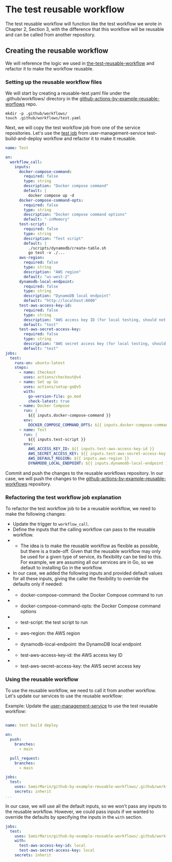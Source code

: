 # The test reusable workflow
The test reusable workflow will function like the test workflow we wrote in Chapter 2, Section 3, with the difference that this workflow will be reusable and can be called from another repository.

## Creating the reusable workflow
We will reference the logic we used in [the-test-reusable-workflow](https://github.com/SamirMarin/github-actions-by-example/blob/main/chap2-deployment-workflow/s3-the-test-workflow-job.md) and refactor it to make the workflow reusable.

### Setting up the reusable workflow files
We will start by creating a reusable-test.yaml file under the .github/workflows/ directory in the [github-actions-by-example-reusable-worflows](https://github.com/SamirMarin/github-actions-by-example-reusable-worflows) repo.

```
mkdir -p .github/workflows/
touch .github/workflows/test.yaml
```

Next, we will copy the test workflow job from one of the service repositories. Let's use the [test job](https://github.com/SamirMarin/user-management-service/blob/8ea4779ec3beb9368f99953aaf3b7fb02c09ef54/.github/workflows/test-build-deploy.yaml#L13-L36) from user-management-service test-build-and-deploy workflow and refactor it to make it reusable.

```yaml
name: Test

on:
  workflow_call:
    inputs:
      docker-compose-command:
        required: false
        type: string
        description: "Docker compose command"
        default: |
          docker compose up -d
      docker-compose-command-opts:
        required: false
        type: string
        description: "Docker compose command options"
        default: "-inMemory"
      test-script:
        required: false
        type: string
        description: "Test script"
        default: |
          ./scripts/dynamodb/create-table.sh
          go test -v ./...
      aws-region:
        required: false
        type: string
        description: "AWS region"
        default: "us-west-2"
      dynamodb-local-endpoint:
        required: false
        type: string
        description: "DynamoDB local endpoint"
        default: "http://localhost:8000"
      test-aws-access-key-id:
        required: false
        type: string
        description: "AWS access key ID (for local testing, should not be a real access key ID)"
        default: "test"
      test-aws-secret-access-key:
        required: false
        type: string
        description: "AWS secret access key (for local testing, should not be a real secret access key)"
        default: "test"
jobs:
  test:
    runs-on: ubuntu-latest
    steps:
      - name: Checkout
        uses: actions/checkout@v4
      - name: Set up Go
        uses: actions/setup-go@v5
        with:
          go-version-file: go.mod
          check-latest: true
      - name: Docker Compose
        run: |
          ${{ inputs.docker-compose-command }}
        env:
          DOCKER_COMPOSE_COMMAND_OPTS: ${{ inputs.docker-compose-command-opts }}
      - name: Test
        run: |
          ${{ inputs.test-script }}
        env:
          AWS_ACCESS_KEY_ID: ${{ inputs.test-aws-access-key-id }}
          AWS_SECRET_ACCESS_KEY: ${{ inputs.test-aws-secret-access-key }}
          AWS_DEFAULT_REGION: ${{ inputs.aws-region }}
          DYNAMODB_LOCAL_ENDPOINT: ${{ inputs.dynamodb-local-endpoint }}
```

Commit and push the changes to the reusable workflows repository. In our case, we will push the changes to the [github-actions-by-example-reusable-workflows](https://github.com/SamirMarin/github-actions-by-example-reusable-workflows) repository.

### Refactoring the test workflow job explanation
To refactor the test workflow job to be a reusable workflow, we need to make the following changes:
- Update the trigger to `workflow_call`.
- Define the inputs that the calling workflow can pass to the reusable workflow.
- - The idea is to make the reusable workflow as flexible as possible, but there is a trade-off. Given that the reusable workflow may only be used for a given type of service, its flexibility can be tied to this. For example, we are assuming all our services are in Go, so we default to installing Go in the workflow.
- In our case, we added the following inputs and provided default values for all these inputs, giving the caller the flexibility to override the defaults only if needed:
- - docker-compose-command: the Docker Compose command to run
- - docker-compose-command-opts: the Docker Compose command options
- - test-script: the test script to run
- - aws-region: the AWS region
- - dynamodb-local-endpoint: the DynamoDB local endpoint
- - test-aws-access-key-id: the AWS access key ID
- - test-aws-secret-access-key: the AWS secret access key

### Using the reusable workflow
To use the reusable workflow, we need to call it from another workflow. Let's update our services to use the reusable workflow:

Example: Update the [user-management-service](https://github.com/SamirMarin/user-management-service/blob/8ea4779ec3beb9368f99953aaf3b7fb02c09ef54/.github/workflows/test-build-deploy.yaml#L13-L36) to use the test reusable workflow:

```yaml

name: test build deploy

on:
  push:
    branches:
      - main

  pull_request:
    branches:
      - main

jobs:
  test:
    uses: SamirMarin/github-by-example-reusable-workflows/.github/workflows/reusable-test.yaml@main
    secrets: inherit
...
```

In our case, we will use all the default inputs, so we won't pass any inputs to the reusable workflow. However, we could pass inputs if we wanted to override the defaults by specifying the inputs in the `with` section.

```yaml
jobs:
  test:
    uses: SamirMarin/github-by-example-reusable-workflows/.github/workflows/reusable-test.yaml@main
    with:
      test-aws-access-key-id: local
      test-aws-secret-access-key: local
    secrets: inherit

```